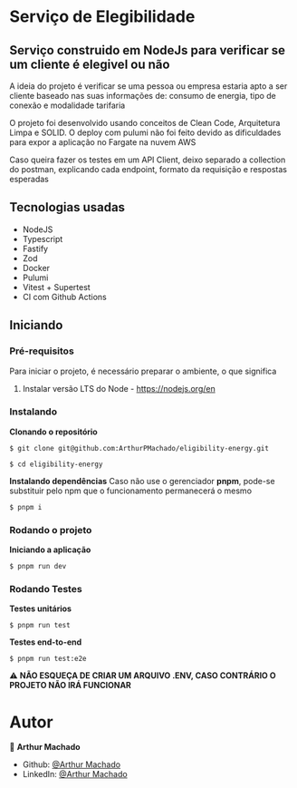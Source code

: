# Serviço de Elegibilidade

## Serviço construido em NodeJs para verificar se um cliente é elegivel ou não

A ideia do projeto é verificar se uma pessoa ou empresa estaria apto a ser cliente
baseado nas suas informações de: consumo de energia, tipo de conexão e modalidade tarifaria

O projeto foi desenvolvido usando conceitos de Clean Code, Arquitetura Limpa e SOLID. O deploy
com pulumi não foi feito devido as dificuldades para expor a aplicação no Fargate na nuvem AWS

Caso queira fazer os testes em um API Client, deixo separado a collection do postman,
explicando cada endpoint, formato da requisição e respostas esperadas

## Tecnologias usadas

* NodeJS
* Typescript
* Fastify
* Zod
* Docker
* Pulumi
* Vitest + Supertest
* CI com Github Actions

## Iniciando
### Pré-requisitos

Para iniciar o projeto, é necessário preparar o ambiente, o que significa

1. Instalar versão LTS do Node - https://nodejs.org/en

### Instalando
**Clonando o repositório**
```
$ git clone git@github.com:ArthurPMachado/eligibility-energy.git

$ cd eligibility-energy
```
**Instalando dependências**
Caso não use o gerenciador **pnpm**, pode-se substituir pelo npm que o funcionamento
permanecerá o mesmo

```
$ pnpm i
```

### Rodando o projeto

**Iniciando a aplicação**
```
$ pnpm run dev
```
### Rodando Testes
**Testes unitários**
```
$ pnpm run test
```
**Testes end-to-end**
```
$ pnpm run test:e2e
```
⚠️ **NÃO ESQUEÇA DE CRIAR UM ARQUIVO .ENV, CASO CONTRÁRIO O PROJETO NÃO IRÁ FUNCIONAR**

# Autor

👤 **Arthur Machado**

- Github: [@Arthur Machado](https://github.com/ArthurPMachado)
- LinkedIn: [@Arthur Machado](https://linkedin.com/in/arthurpmachado)
